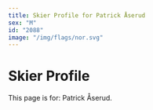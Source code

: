 ```yaml
---
title: Skier Profile for Patrick Åserud
sex: "M"
id: "2088"
image: "/img/flags/nor.svg" 
---
```


# Skier Profile

This page is for: Patrick Åserud.
    